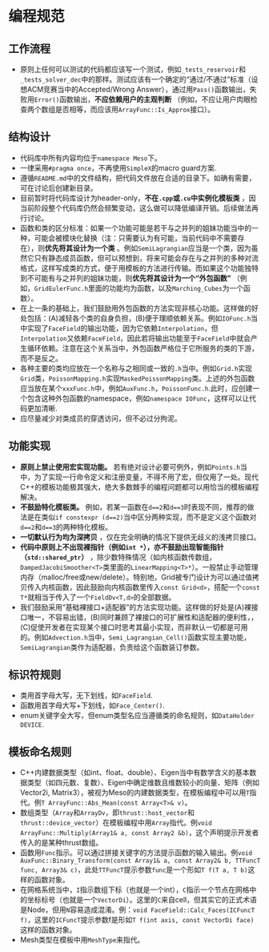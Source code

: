 # 编程规范

## 工作流程
- 原则上任何可以测试的代码都应该写一个测试，例如`_tests_reservoir`和`_tests_solver_dec`中的那样。测试应该有一个确定的“通过/不通过”标准（设想ACM竞赛当中的Accepted/Wrong Answer），通过用`Pass()`函数输出，失败用`Error()`函数输出，**不应依赖用户的主观判断** （例如，不应让用户肉眼检查两个数组是否相等，而应该用`ArrayFunc::Is_Approx`接口）。

## 结构设计

- 代码库中所有内容均位于`namespace Meso`下。
- 一律采用`#pragma once`，不再使用`SimpleX`的macro guard方案.
- 遵循`README.md`中的文件结构，把代码文件放在合适的目录下。如确有需要，可在讨论后创建新目录。
- 目前暂时将代码库设计为header-only，**不在`.cpp`或`.cu`中实例化模板类** ，因当前阶段整个代码库仍然会频繁变动，这么做可以降低编译开销。后续做法再行讨论。
- 函数和类的区分标准：如果一个功能可能是若干与之并列的姐妹功能当中的一种，可能会被模块化替换（注：只需要认为有可能，当前代码中不需要存在），则**优先将其设计为一个类** 。例如`SemiLagrangian`应当是一个类，因为虽然它只有静态成员函数，但可以预想到，将来可能会存在与之并列的多种对流格式，这样写成类的方式，便于用模板的方法进行传输。而如果这个功能独特到不可能有与之并列的姐妹功能，则**优先将其设计为一个“外包函数”** （例如，`GridEulerFunc.h`里面的功能均为函数，以及`Marching_Cubes`为一个函数）。
- 在上一条的基础上，我们鼓励用外包函数的方法实现非核心功能。这样做的好处包括：(A)减轻各个类的自身负担，(B)便于理顺依赖关系。例如`IOFunc.h`当中实现了`FaceField`的输出功能，因为它依赖`Interpolation`，但`Interpolation`又依赖`FaceField`，因此若将输出功能至于`FaceField`中就会产生循环依赖。注意在这个关系当中，外包函数严格位于它所服务的类的下游，而不是反之。
- 各种主要的类均应放在一个名称与之相同或一致的`.h`当中。例如`Grid.h`实现`Grid`类，`PoissonMapping.h`实现`MaskedPoissonMapping`类。上述的外包函数应当放在某个`xxxFunc.h`中，例如`AuxFunc.h`，`PoissonFunc.h`.此时，应创建一个包含这种外包函数的namespace，例如`namespace IOFunc`，这样可以让代码更加清晰.
- 应尽量减少对类成员的穿透访问，但不必过分拘泥。


## 功能实现
- **原则上禁止使用宏实现功能。** 若有绝对设计必要可例外，例如`Points.h`当中，为了实现一行命令定义和注册变量，不得不用了宏，但仅用了一处。现代C++的模板功能极其强大，绝大多数棘手的编程问题都可以用恰当的模板编程解决。
- **不鼓励特化模板类。** 例如，若某一函数在`d==2`和`d==3`时表现不同，推荐的做法是在类似`if constexpr (d==2)`当中区分两种实现，而不是定义这个函数对`d==2`和`d==3`的两种特化模板。
- **一切默认行为均为深拷贝** ，仅在完全明确的情况下提供无歧义的浅拷贝接口。
- **代码中原则上不出现裸指针（例如`int *`），亦不鼓励出现智能指针（`std::shared_ptr`）** ，除少数特殊情况（如内核函数传数组，`DampedJacobiSmoother<T>`类里面的`LinearMapping<T>*`）。一般禁止手动管理内存（malloc/free或new/delete）。特别地，Grid被专门设计为可以通过值拷贝传入内核函数，因此鼓励向内核函数里传入`const Grid<d>`，搭配一个`const T*`就相当于传入了一个`FieldDv<T,d>`的全部数据。
- 我们鼓励采用“基础裸接口+适配器”的方法实现功能。这样做的好处是(A)裸接口唯一，不容易出错，(B)同时兼顾了裸接口的可扩展性和适配器的便利性，，(C)促使开发者在实现某个接口时思考其最小实现，而非默认一切都是可用的。例如`Advection.h`当中，`Semi_Lagrangian_Cell()`函数实现主要功能，`SemiLagrangian`类作为适配器，负责给这个函数装订参数。

## 标识符规则
- 类用首字母大写，无下划线，如`FaceField`.
- 函数用首字母大写+下划线，如`Face_Center()`.
- enum关键字全大写，但enum类型名应当遵循类的命名规则，如`DataHolder DEVICE`.

## 模板命名规则

- C++内建数据类型（如int、float、double）、Eigen当中有数学含义的基本数据类型（如四元数、复数）、Eigen中确定维数且维数较小的向量、矩阵（例如Vector2i, Matrix3），被视为Meso的内建数据类型，在模板编程中可以用`T`指代。例`T ArrayFunc::Abs_Mean(const Array<T>& v)`。
- 数组类型（`Array`和`ArrayDv`，即`thrust::host_vector`和`thrust::device_vector`）在模板编程中用`Array`指代。例`void ArrayFunc::Multiply(Array1& a, const Array2 &b)`，这个声明提示开发者传入的是某种thrust数组。
- 函数用`Func`指示。可以通过拼接关键字的方法提示函数的输入输出。例`void AuxFunc::Binary_Transform(const Array1& a, const Array2& b, TTFuncT func, Array3& c)`，此处`TTFuncT`提示参数`func`是一个形如`T f(T a, T b)`这样的函数对象。
- 在网格系统当中，`I`指示数组下标（也就是一个int），`C`指示一个节点在网格中的坐标标号（也就是一个`VectorDi`）。这里的`C`来自cell，但其实它的正式术语是Node，但用`N`容易造成混淆。例：`void FaceField::Calc_Faces(ICFuncT f)`，这里的`ICFuncT`提示参数f是形如`T f(int axis, const VectorDi face)`这样的函数对象。
- Mesh类型在模板中用`MeshType`来指代。